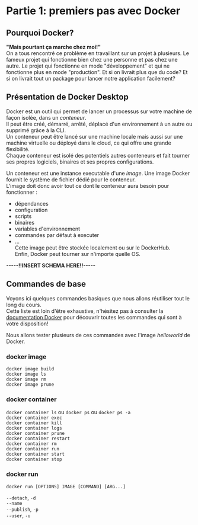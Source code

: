 # Partie 1: premiers pas avec Docker   

## Pourquoi Docker?  
**"Mais pourtant ça marche chez moi!"**  
On a tous rencontré ce problème en travaillant sur un projet à plusieurs. Le fameux projet qui fonctionne bien chez une personne et pas chez une autre.
Le projet qui fonctionne en mode "développement" et qui ne fonctionne plus en mode "production".
Et si on livrait plus que du code? Et si on livrait tout un package pour lancer notre application facilement? 
   

## Présentation de Docker Desktop  
Docker est un outil qui permet de lancer un processus sur votre machine de façon isolée, dans un *conteneur*.    
Il peut être créé, démarré, arrêté, déplacé d'un environnement à un autre ou supprimé grâce à la CLI.  
Un conteneur peut être lancé sur une machine locale mais aussi sur une machine virtuelle ou déployé dans le cloud, ce qui offre une grande flexibilité.    
Chaque conteneur est isolé des potentiels autres conteneurs et fait tourner ses propres logiciels, binaires et ses propres configurations.  

Un conteneur est une instance executable d'une *image*.
Une image Docker fournit le système de fichier dédié pour le conteneur.  
L'image doit donc avoir tout ce dont le conteneur aura besoin pour fonctionner : 
* dépendances 
* configuration
* scripts 
* binaires
* variables d'environnement
* commandes par défaut à executer
* ...  
Cette image peut être stockée localement ou sur le DockerHub.  
Enfin, Docker peut tourner sur n'importe quelle OS.

  
**-----!!INSERT SCHEMA HERE!!-----**

## Commandes de base
Voyons ici quelques commandes basiques que nous allons réutiliser tout le long du cours.  
Cette liste est loin d'être exhaustive, n'hésitez pas à consulter la [documentation Docker](https://docs.docker.com/) pour découvrir toutes les commandes qui sont à votre disposition!

Nous allons tester plusieurs de ces commandes avec l'image *helloworld* de Docker. 
  
### docker image 
`docker image build`  
`docker image ls`  
`docker image rm`  
`docker image prune`  

### docker container
`docker container ls` ou `docker ps` ou `docker ps -a`  
`docker container exec`  
`docker container kill`  
`docker container logs`  
`docker container prune`  
`docker container restart`  
`docker container rm`  
`docker container run`  
`docker container start`  
`docker container stop`  

### docker run
`docker run [OPTIONS] IMAGE [COMMAND] [ARG...]`  

`--detach`, `-d`  
`--name`  
`--publish`, `-p`  
`--user`, `-u`  